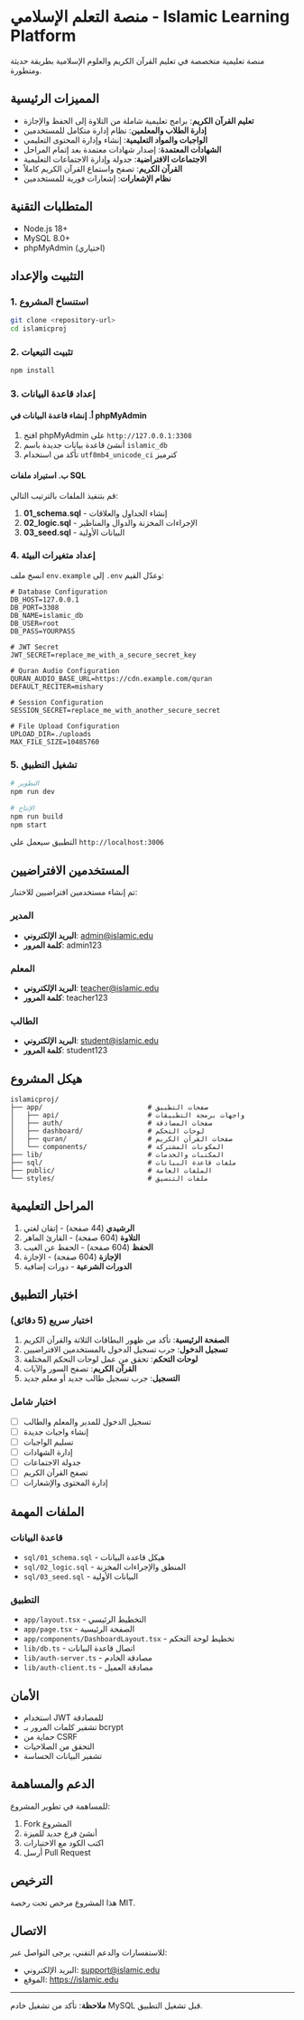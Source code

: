 # منصة التعلم الإسلامي - Islamic Learning Platform

منصة تعليمية متخصصة في تعليم القرآن الكريم والعلوم الإسلامية بطريقة حديثة ومتطورة.

## المميزات الرئيسية

- **تعليم القرآن الكريم**: برامج تعليمية شاملة من التلاوة إلى الحفظ والإجازة
- **إدارة الطلاب والمعلمين**: نظام إدارة متكامل للمستخدمين
- **الواجبات والمواد التعليمية**: إنشاء وإدارة المحتوى التعليمي
- **الشهادات المعتمدة**: إصدار شهادات معتمدة بعد إتمام المراحل
- **الاجتماعات الافتراضية**: جدولة وإدارة الاجتماعات التعليمية
- **القرآن الكريم**: تصفح واستماع القرآن الكريم كاملاً
- **نظام الإشعارات**: إشعارات فورية للمستخدمين

## المتطلبات التقنية

- Node.js 18+ 
- MySQL 8.0+
- phpMyAdmin (اختياري)

## التثبيت والإعداد

### 1. استنساخ المشروع

```bash
git clone <repository-url>
cd islamicproj
```

### 2. تثبيت التبعيات

```bash
npm install
```

### 3. إعداد قاعدة البيانات

#### أ. إنشاء قاعدة البيانات في phpMyAdmin

1. افتح phpMyAdmin على `http://127.0.0.1:3308`
2. أنشئ قاعدة بيانات جديدة باسم `islamic_db`
3. تأكد من استخدام `utf8mb4_unicode_ci` كترميز

#### ب. استيراد ملفات SQL

قم بتنفيذ الملفات بالترتيب التالي:

1. **01_schema.sql** - إنشاء الجداول والعلاقات
2. **02_logic.sql** - الإجراءات المخزنة والدوال والمناظير
3. **03_seed.sql** - البيانات الأولية

### 4. إعداد متغيرات البيئة

انسخ ملف `env.example` إلى `.env` وعدّل القيم:

```env
# Database Configuration
DB_HOST=127.0.0.1
DB_PORT=3308
DB_NAME=islamic_db
DB_USER=root
DB_PASS=YOURPASS

# JWT Secret
JWT_SECRET=replace_me_with_a_secure_secret_key

# Quran Audio Configuration
QURAN_AUDIO_BASE_URL=https://cdn.example.com/quran
DEFAULT_RECITER=mishary

# Session Configuration
SESSION_SECRET=replace_me_with_another_secure_secret

# File Upload Configuration
UPLOAD_DIR=./uploads
MAX_FILE_SIZE=10485760
```

### 5. تشغيل التطبيق

```bash
# التطوير
npm run dev

# الإنتاج
npm run build
npm start
```

التطبيق سيعمل على `http://localhost:3006`

## المستخدمين الافتراضيين

تم إنشاء مستخدمين افتراضيين للاختبار:

### المدير
- **البريد الإلكتروني**: admin@islamic.edu
- **كلمة المرور**: admin123

### المعلم
- **البريد الإلكتروني**: teacher@islamic.edu
- **كلمة المرور**: teacher123

### الطالب
- **البريد الإلكتروني**: student@islamic.edu
- **كلمة المرور**: student123

## هيكل المشروع

```
islamicproj/
├── app/                          # صفحات التطبيق
│   ├── api/                      # واجهات برمجة التطبيقات
│   ├── auth/                     # صفحات المصادقة
│   ├── dashboard/                # لوحات التحكم
│   ├── quran/                    # صفحات القرآن الكريم
│   └── components/               # المكونات المشتركة
├── lib/                          # المكتبات والخدمات
├── sql/                          # ملفات قاعدة البيانات
├── public/                       # الملفات العامة
└── styles/                       # ملفات التنسيق
```

## المراحل التعليمية

1. **الرشيدي** (44 صفحة) - إتقان لغتي
2. **التلاوة** (604 صفحة) - القارئ الماهر
3. **الحفظ** (604 صفحة) - الحفظ عن الغيب
4. **الإجازة** (604 صفحة) - الإجازة
5. **الدورات الشرعية** - دورات إضافية

## اختبار التطبيق

### اختبار سريع (5 دقائق)

1. **الصفحة الرئيسية**: تأكد من ظهور البطاقات الثلاثة والقرآن الكريم
2. **تسجيل الدخول**: جرب تسجيل الدخول بالمستخدمين الافتراضيين
3. **لوحات التحكم**: تحقق من عمل لوحات التحكم المختلفة
4. **القرآن الكريم**: تصفح السور والآيات
5. **التسجيل**: جرب تسجيل طالب جديد أو معلم جديد

### اختبار شامل

- [ ] تسجيل الدخول للمدير والمعلم والطالب
- [ ] إنشاء واجبات جديدة
- [ ] تسليم الواجبات
- [ ] إدارة الشهادات
- [ ] جدولة الاجتماعات
- [ ] تصفح القرآن الكريم
- [ ] إدارة المحتوى والإشعارات

## الملفات المهمة

### قاعدة البيانات
- `sql/01_schema.sql` - هيكل قاعدة البيانات
- `sql/02_logic.sql` - المنطق والإجراءات المخزنة
- `sql/03_seed.sql` - البيانات الأولية

### التطبيق
- `app/layout.tsx` - التخطيط الرئيسي
- `app/page.tsx` - الصفحة الرئيسية
- `app/components/DashboardLayout.tsx` - تخطيط لوحة التحكم
- `lib/db.ts` - اتصال قاعدة البيانات
- `lib/auth-server.ts` - مصادقة الخادم
- `lib/auth-client.ts` - مصادقة العميل

## الأمان

- استخدام JWT للمصادقة
- تشفير كلمات المرور بـ bcrypt
- حماية من CSRF
- التحقق من الصلاحيات
- تشفير البيانات الحساسة

## الدعم والمساهمة

للمساهمة في تطوير المشروع:

1. Fork المشروع
2. أنشئ فرع جديد للميزة
3. اكتب الكود مع الاختبارات
4. أرسل Pull Request

## الترخيص

هذا المشروع مرخص تحت رخصة MIT.

## الاتصال

للاستفسارات والدعم التقني، يرجى التواصل عبر:
- البريد الإلكتروني: support@islamic.edu
- الموقع: https://islamic.edu

---

**ملاحظة**: تأكد من تشغيل خادم MySQL قبل تشغيل التطبيق.
